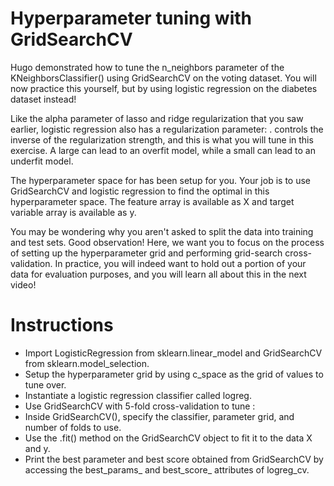 # Hyperparameter tuning with GridSearchCV
Hugo demonstrated how to tune the n_neighbors parameter of the KNeighborsClassifier() using GridSearchCV on the voting dataset. You will now practice this yourself, but by using logistic regression on the diabetes dataset instead!

Like the alpha parameter of lasso and ridge regularization that you saw earlier, logistic regression also has a regularization parameter: .  controls the inverse of the regularization strength, and this is what you will tune in this exercise. A large  can lead to an overfit model, while a small  can lead to an underfit model.

The hyperparameter space for  has been setup for you. Your job is to use GridSearchCV and logistic regression to find the optimal  in this hyperparameter space. The feature array is available as X and target variable array is available as y.

You may be wondering why you aren't asked to split the data into training and test sets. Good observation! Here, we want you to focus on the process of setting up the hyperparameter grid and performing grid-search cross-validation. In practice, you will indeed want to hold out a portion of your data for evaluation purposes, and you will learn all about this in the next video!

# Instructions
- Import LogisticRegression from sklearn.linear_model and GridSearchCV from sklearn.model_selection.
- Setup the hyperparameter grid by using c_space as the grid of values to tune  over.
- Instantiate a logistic regression classifier called logreg.
- Use GridSearchCV with 5-fold cross-validation to tune :
- Inside GridSearchCV(), specify the classifier, parameter grid, and number of folds to use.
- Use the .fit() method on the GridSearchCV object to fit it to the data X and y.
- Print the best parameter and best score obtained from GridSearchCV by accessing the best_params_ and best_score_ attributes of logreg_cv.
